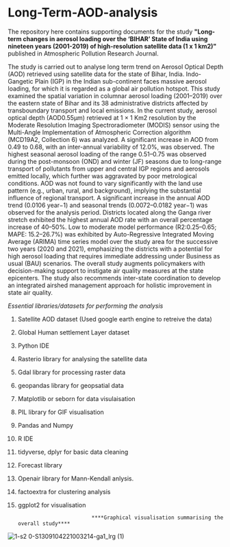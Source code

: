 # Long-Term-AOD-analysis
The repository here contains supporting documents for the study **"Long-term changes in aerosol loading over the ‘BIHAR’ State of India using nineteen years (2001-2019) of high-resolution satellite data (1 x 1 km2)"** published in Atmospheric Pollution Research Journal.

The study is carried out to analyse long term trend on Aerosol Optical Depth (AOD) retrieved using satellite data for the state of Bihar, India. Indo-Gangetic Plain (IGP) in the Indian sub-continent faces massive aerosol loading, for which it is regarded as a global air pollution hotspot. This study examined the spatial variation in columnar aerosol loading (2001–2019) over the eastern state of Bihar and its 38 administrative districts affected by transboundary transport and local emissions. In the current study, aerosol optical depth (AOD0.55μm) retrieved at 1 × 1 Km2 resolution by the Moderate Resolution Imaging Spectroradiometer (MODIS) sensor using the Multi-Angle Implementation of Atmospheric Correction algorithm (MCD19A2, Collection 6) was analyzed. A significant increase in AOD from 0.49 to 0.68, with an inter-annual variability of 12.0%, was observed. The highest seasonal aerosol loading of the range 0.51–0.75 was observed during the post-monsoon (OND) and winter (JF) seasons due to long-range transport of pollutants from upper and central IGP regions and aerosols emitted locally, which further was aggravated by poor metrological conditions. AOD was not found to vary significantly with the land use pattern (e.g., urban, rural, and background), implying the substantial influence of regional transport. A significant increase in the annual AOD trend (0.0106 year−1) and seasonal trends (0.0072–0.0182 year−1) was observed for the analysis period. Districts located along the Ganga river stretch exhibited the highest annual AOD rate with an overall percentage increase of 40–50%. Low to moderate model performance (R2:0.25–0.65; MAPE: 15.2–26.7%) was exhibited by Auto-Regressive Integrated Moving Average (ARIMA) time series model over the study area for the successive two years (2020 and 2021), emphasizing the districts with a potential for high aerosol loading that requires immediate addressing under Business as usual (BAU) scenarios. The overall study augments policymakers with decision-making support to instigate air quality measures at the state epicenters. The study also recommends inter-state coordination to develop an integrated airshed management approach for holistic improvement in state air quality.

_Essential libraries/datasets for performing the analysis_
1. Satellite AOD dataset (Used google earth engine to retreive the data)
2. Global Human settlement Layer dataset
3. Python IDE
4. Rasterio library for analysing the satellite data
5. Gdal library for processing raster data
6. geopandas library for geopsatial data
7. Matplotlib or seborn for data visulaisation
8. PIL library for GIF visualisation
9. Pandas and Numpy
10. R IDE
11. tidyverse, dplyr for basic data cleaning
12. Forecast library
13. Openair library for Mann-Kendall anlysis. 
14. factoextra for clustering analysis
15. ggplot2 for visualisation

                                ****Graphical visualisation summarising the overall study****
                                
![1-s2 0-S1309104221003214-ga1_lrg (1)](https://user-images.githubusercontent.com/83420459/147932623-c019cc85-2931-4ae5-9122-1516afc26d23.jpg)
